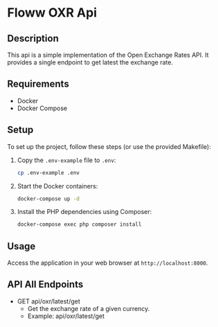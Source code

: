 # Floww OXR Api

## Description
This api is a simple implementation of the Open Exchange Rates API.
It provides a single endpoint to get latest the exchange rate.

## Requirements
- Docker
- Docker Compose

## Setup
To set up the project, follow these steps (or use the provided Makefile):

1. Copy the `.env-example` file to `.env`:
    ```sh
    cp .env-example .env
    ```

2. Start the Docker containers:
    ```sh
    docker-compose up -d
    ```

3. Install the PHP dependencies using Composer:
    ```sh
    docker-compose exec php composer install
    ```



## Usage
Access the application in your web browser at `http://localhost:8000`.


## API All Endpoints
- GET api/oxr/latest/get
    - Get the exchange rate of a given currency.
    - Example: api/oxr/latest/get
